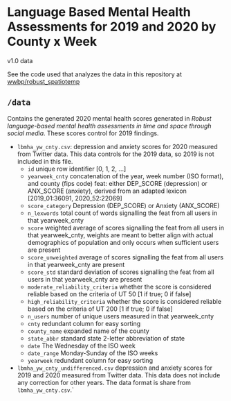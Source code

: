 # Language Based Mental Health Assessments for 2019 and 2020 by County x Week 
v1.0 data

See the code used that analyzes the data in this repository at [wwbp/robust_spatiotemp](https://github.com/wwbp/robust_spatiotemp)

## `/data`
Contains the generated 2020 mental health scores generated in _Robust language-based mental health assessments in time and space through social media_. These scores control for 2019 findings.
- `lbmha_yw_cnty.csv`: depression and anxiety scores for 2020 measured from Twitter data. This data controls for the 2019 data, so 2019 is not included in this file.
  - `id` unique row identifier [0, 1, 2, ...]
  - `yearweek_cnty` concatenation of the year, week number (ISO format), and county (fips code)
feat: either DEP_SCORE (depression) or ANX_SCORE (anxiety), derived from an adapted lexicon [2019_01:36091, 2020_52:22069]
  - `score_category` Depression (DEP_SCORE) or Anxiety (ANX_SCORE)
  - `n_lexwords` total count of words signalling the feat from all users in that yearweek_cnty
  - `score` weighted average of scores signalling the feat from all users in that yearweek_cnty, weights are meant to better align with actual demographics of population and only occurs when sufficient users are present
  - `score_unweighted` average of scores signalling the feat from all users in that yearweek_cnty are present
  - `score_std` standard deviation of scores signalling the feat from all users in that yearweek_cnty are present
  - `moderate_reliability_criteria` whether the score is considered reliable based on the criteria of UT 50 [1 if true; 0 if false]
  - `high_reliability_criteria` whether the score is considered reliable based on the criteria of UT 200 [1 if true; 0 if false]
  - `n_users` number of unique users measured in that yearweek_cnty
  - `cnty` redundant column for easy sorting
  - `county_name` expanded name of the county
  - `state_abbr` standard state 2-letter abbreviation of state
  - `date` The Wednesday of the ISO week
  - `date_range` Monday-Sunday of the ISO weeks
  - `yearweek` redundant column for easy sorting
- `lbmha_yw_cnty_undifferenced.csv` depression and anxiety scores for 2019 and 2020 measured from Twitter data. This data does not include any correction for other years. The data format is share from `lbmha_yw_cnty.csv`.`